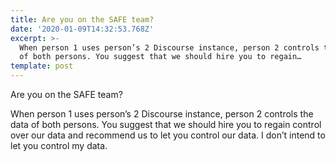 ```yaml
---
title: Are you on the SAFE team?
date: '2020-01-09T14:32:53.768Z'
excerpt: >-
  When person 1 uses person’s 2 Discourse instance, person 2 controls the data
  of both persons. You suggest that we should hire you to regain…
template: post
---
```

Are you on the SAFE team?

When person 1 uses person’s 2 Discourse instance, person 2 controls the data of both persons. You suggest that we should hire you to regain control over our data and recommend us to let you control our data. I don’t intend to let you control my data.
